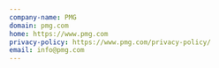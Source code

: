 ```yaml
---
company-name: PMG
domain: pmg.com
home: https://www.pmg.com
privacy-policy: https://www.pmg.com/privacy-policy/
email: info@pmg.com
---
```




